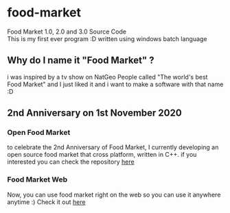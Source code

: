 # food-market
Food Market 1.0, 2.0 and 3.0 Source Code  
This is my first ever program :D
written using windows batch language

## Why do I name it "Food Market" ?
i was inspired by a tv show on NatGeo People called "The world's best Food Market" and I just liked it and i want to make a software with that name :D

## 2nd Anniversary on 1st November 2020
### Open Food Market
to celebrate the 2nd Anniversary of Food Market, I currently developing an open source food market that cross platform, written in C++. if you interested you can check the repository [here](https://github.com/daffa-db5/open-market)
### Food Market Web
Now, you can use food market right on the web so you can use it anywhere anytime :) Check it out [here](http://fmarket.cf)
